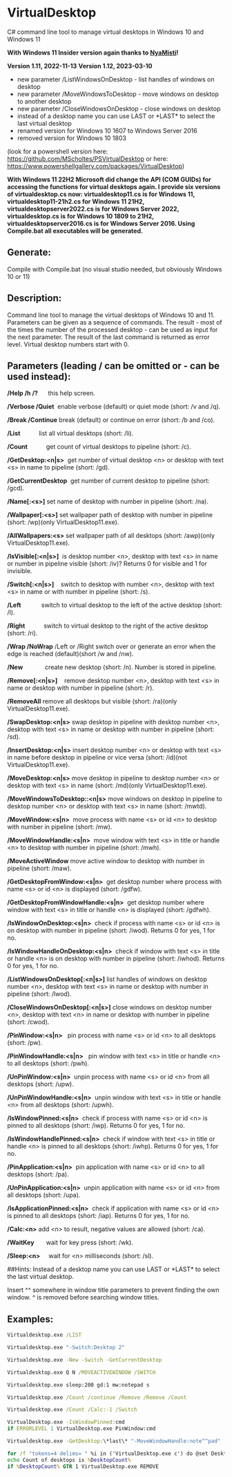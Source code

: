 # VirtualDesktop
C# command line tool to manage virtual desktops in Windows 10 and Windows 11

**With Windows 11 Insider version again thanks to [NyaMisti](https://github.com/NyaMisty)!**

**Version 1.11, 2022-11-13**
**Version 1.12, 2023-03-10**
- new parameter /ListWindowsOnDesktop - list handles of windows on desktop
- new parameter /MoveWindowsToDesktop - move windows on desktop to another desktop
- new parameter /CloseWindowsOnDesktop -  close windows on desktop
- instead of a desktop name you can use LAST or \*LAST\* to select the last virtual desktop
- renamed version for Windows 10 1607 to Windows Server 2016
- removed version for Windows 10 1803

(look for a powershell version here: https://github.com/MScholtes/PSVirtualDesktop or here: https://www.powershellgallery.com/packages/VirtualDesktop)

**With Windows 11 22H2 Microsoft did change the API (COM GUIDs) for accessing the functions for virtual desktops again. I provide six versions of virtualdesktop.cs now: virtualdesktop11.cs is for Windows 11, virtualdesktop11-21h2.cs for Windows 11 21H2, virtualdesktopserver2022.cs is for Windows Server 2022, virtualdesktop.cs is for Windows 10 1809 to 21H2, virtualdesktopserver2016.cs is for Windows Server 2016. Using Compile.bat all executables will be generated.**

## Generate:
Compile with Compile.bat (no visual studio needed, but obviously Windows 10 or 11)

## Description:
Command line tool to manage the virtual desktops of Windows 10 and 11.
Parameters can be given as a sequence of commands. The result - most of the times the number of the processed desktop - can be used as input for the next parameter. The result of the last command is returned as error level.
Virtual desktop numbers start with 0.

## Parameters (leading / can be omitted or - can be used instead):
**/Help /h /?**      this help screen.

**/Verbose /Quiet**  enable verbose (default) or quiet mode (short: /v and /q).

**/Break /Continue** break (default) or continue on error (short: /b and /co).

**/List**            list all virtual desktops (short: /li).

**/Count**           get count of virtual desktops to pipeline (short: /c).

**/GetDesktop:&lt;n|s&gt;**  get number of virtual desktop &lt;n&gt; or desktop with text &lt;s&gt; in name to pipeline (short: /gd).

**/GetCurrentDesktop**  get number of current desktop to pipeline (short: /gcd).

**/Name[:&lt;s&gt;]**      set name of desktop with number in pipeline (short: /na).

**/Wallpaper[:&lt;s&gt;]**  set wallpaper path of desktop with number in pipeline (short: /wp)(only VirtualDesktop11.exe).

**/AllWallpapers:&lt;s&gt;**  set wallpaper path of all desktops (short: /awp)(only VirtualDesktop11.exe).

**/IsVisible[:&lt;n|s&gt;]**  is desktop number &lt;n&gt;, desktop with text &lt;s&gt; in name or number in pipeline visible (short: /iv)? Returns 0 for visible and 1 for invisible.

**/Switch[:&lt;n|s&gt;]**    switch to desktop with number &lt;n&gt;, desktop with text &lt;s&gt; in name or with number in pipeline (short: /s).

**/Left**            switch to virtual desktop to the left of the active desktop (short: /l).

**/Right**           switch to virtual desktop to the right of the active desktop (short: /ri).

**/Wrap /NoWrap**    /Left or /Right switch over or generate an error when the edge is reached (default)(short /w and /nw).

**/New**             create new desktop (short: /n). Number is stored in pipeline.

**/Remove[:&lt;n|s&gt;]**    remove desktop number &lt;n&gt;, desktop with text &lt;s&gt; in name or desktop with number in pipeline (short: /r).

**/RemoveAll**       remove all desktops but visible (short: /ra)(only VirtualDesktop11.exe).

**/SwapDesktop:&lt;n|s&gt;**  swap desktop in pipeline with desktop number &lt;n&gt;, desktop with text &lt;s&gt; in name or desktop with number in pipeline (short: /sd).

**/InsertDesktop:&lt;n|s&gt;**  insert desktop number &lt;n&gt; or desktop with text &lt;s&gt; in name before desktop in pipeline or vice versa (short: /id)(not VirtualDesktop11.exe).

**/MoveDesktop:&lt;n|s&gt;**  move desktop in pipeline to desktop number &lt;n&gt; or desktop with text &lt;s&gt; in name (short: /md)(only VirtualDesktop11.exe).

**/MoveWindowsToDesktop::&lt;n|s&gt;**  move windows on desktop in pipeline to desktop number &lt;n&gt; or desktop with text &lt;s&gt; in name (short: /mwtd).

**/MoveWindow:&lt;s|n&gt;**  move process with name &lt;s&gt; or id &lt;n&gt; to desktop with number in pipeline (short: /mw).

**/MoveWindowHandle:&lt;s|n&gt;**  move window with text &lt;s&gt; in title or handle &lt;n&gt; to desktop with number in pipeline (short: /mwh).

**/MoveActiveWindow**  move active window to desktop with number in pipeline (short: /maw).

**/GetDesktopFromWindow:&lt;s|n&gt;**  get desktop number where process with name &lt;s&gt; or id &lt;n&gt; is displayed (short: /gdfw).

**/GetDesktopFromWindowHandle:&lt;s|n&gt;**  get desktop number where window with text &lt;s&gt; in title or handle &lt;n&gt; is displayed (short: /gdfwh).

**/IsWindowOnDesktop:&lt;s|n&gt;**  check if process with name &lt;s&gt; or id &lt;n&gt; is on desktop with number in pipeline (short: /iwod). Returns 0 for yes, 1 for no.

**/IsWindowHandleOnDesktop:&lt;s|n&gt;**  check if window with text &lt;s&gt; in title or handle &lt;n&gt; is on desktop with number in pipeline (short: /iwhod). Returns 0 for yes, 1 for no.

**/ListWindowsOnDesktop[:&lt;n|s&gt;]**  list handles of windows on desktop number &lt;n&gt;, desktop with text &lt;s&gt; in name or desktop with number in pipeline (short: /lwod).

**/CloseWindowsOnDesktop[:&lt;n|s&gt;]**  close windows on desktop number &lt;n&gt;, desktop with text &lt;n&gt; in name or desktop with number in pipeline (short: /cwod).

**/PinWindow:&lt;s|n&gt;**   pin process with name &lt;s&gt; or id &lt;n&gt; to all desktops (short: /pw).

**/PinWindowHandle:&lt;s|n&gt;**   pin window with text &lt;s&gt; in title or handle &lt;n&gt; to all desktops (short: /pwh).

**/UnPinWindow:&lt;s|n&gt;**  unpin process with name &lt;s&gt; or id &lt;n&gt; from all desktops (short: /upw).

**/UnPinWindowHandle:&lt;s|n&gt;**  unpin window with text &lt;s&gt; in title or handle &lt;n&gt; from all desktops (short: /upwh).

**/IsWindowPinned:&lt;s|n&gt;**  check if process with name &lt;s&gt; or id &lt;n&gt; is pinned to all desktops (short: /iwp). Returns 0 for yes, 1 for no.

**/IsWindowHandlePinned:&lt;s|n&gt;**  check if window with text &lt;s&gt; in title or handle &lt;n&gt; is pinned to all desktops (short: /iwhp). Returns 0 for yes, 1 for no.

**/PinApplication:&lt;s|n&gt;**  pin application with name &lt;s&gt; or id &lt;n&gt; to all desktops (short: /pa).

**/UnPinApplication:&lt;s|n&gt;**  unpin application with name &lt;s&gt; or id &lt;n&gt; from all desktops (short: /upa).

**/IsApplicationPinned:&lt;s|n&gt;**  check if application with name &lt;s&gt; or id &lt;n&gt; is pinned to all desktops (short: /iap). Returns 0 for yes, 1 for no.

**/Calc:&lt;n&gt;**        add &lt;n&gt; to result, negative values are allowed (short: /ca).

**/WaitKey**       wait for key press (short: /wk).

**/Sleep:&lt;n&gt;**     wait for &lt;n&gt; milliseconds (short: /sl).

##Hints:
Instead of a desktop name you can use LAST or \*LAST\* to select the last virtual desktop.

Insert ^^ somewhere in window title parameters to prevent finding the own window. ^ is removed before searching window titles.

## Examples:
```bat
Virtualdesktop.exe /LIST

Virtualdesktop.exe "-Switch:Desktop 2"

Virtualdesktop.exe -New -Switch -GetCurrentDesktop

Virtualdesktop.exe Q N /MOVEACTIVEWINDOW /SWITCH

Virtualdesktop.exe sleep:200 gd:1 mw:notepad s

Virtualdesktop.exe /Count /continue /Remove /Remove /Count

Virtualdesktop.exe /Count /Calc:-1 /Switch

VirtualDesktop.exe -IsWindowPinned:cmd
if ERRORLEVEL 1 VirtualDesktop.exe PinWindow:cmd

Virtualdesktop.exe -GetDesktop:\*last\* "-MoveWindowHandle:note^^pad"

for /f "tokens=4 delims= " %i in ('VirtualDesktop.exe c') do @set DesktopCount=%i
echo Count of desktops is %DesktopCount%
if %DesktopCount% GTR 1 VirtualDesktop.exe REMOVE
```
